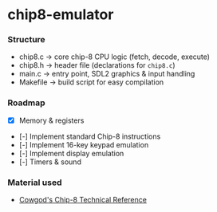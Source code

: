 # chip8-emulator

### Structure
- chip8.c -> core chip-8 CPU logic (fetch, decode, execute)
- chip8.h -> header file (declarations for `chip8.c`)
- main.c -> entry point, SDL2 graphics & input handling
- Makefile -> build script for easy compilation

### Roadmap
- [X] Memory & registers
- [-] Implement standard Chip-8 instructions
- [-] Implement 16-key keypad emulation
- [-] Implement display emulation
- [-] Timers & sound

### Material used
- [Cowgod's Chip-8 Technical Reference](http://devernay.free.fr/hacks/chip8/C8TECH10.HTM)